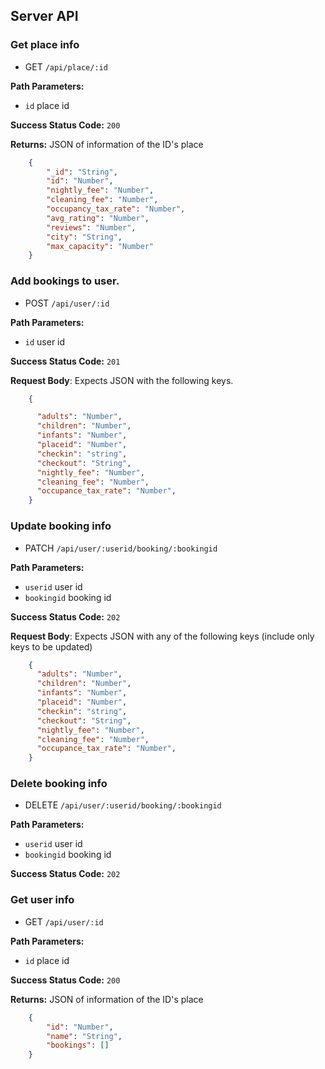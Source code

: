 ## Server API

### Get place info
  * GET `/api/place/:id`

**Path Parameters:**
  * `id` place id

**Success Status Code:** `200`

**Returns:** JSON of information of the ID's place

```json
    {
        "_id": "String",
        "id": "Number",
        "nightly_fee": "Number",
        "cleaning_fee": "Number",
        "occupancy_tax_rate": "Number",
        "avg_rating": "Number",
        "reviews": "Number",
        "city": "String",
        "max_capacity": "Number"
    }
```

### Add bookings to user.
  * POST `/api/user/:id`

**Path Parameters:**
  * `id` user id

**Success Status Code:** `201`

**Request Body**: Expects JSON with the following keys.

```json
    {

      "adults": "Number",
      "children": "Number",
      "infants": "Number",
      "placeid": "Number",
      "checkin": "string",
      "checkout": "String",
      "nightly_fee": "Number",
      "cleaning_fee": "Number",
      "occupance_tax_rate": "Number",
    }
```

### Update booking info
  * PATCH `/api/user/:userid/booking/:bookingid`

**Path Parameters:**
  * `userid` user id
  * `bookingid` booking id

**Success Status Code:** `202`

**Request Body**: Expects JSON with any of the following keys (include only keys to be updated)

```json
    {
      "adults": "Number",
      "children": "Number",
      "infants": "Number",
      "placeid": "Number",
      "checkin": "string",
      "checkout": "String",
      "nightly_fee": "Number",
      "cleaning_fee": "Number",
      "occupance_tax_rate": "Number",
    }
```

### Delete booking info
  * DELETE `/api/user/:userid/booking/:bookingid`

**Path Parameters:**
  * `userid` user id
  * `bookingid` booking id

**Success Status Code:** `202`

### Get user info
  * GET `/api/user/:id`

**Path Parameters:**
  * `id` place id

**Success Status Code:** `200`

**Returns:** JSON of information of the ID's place

```json
    {
        "id": "Number",
        "name": "String",
        "bookings": []
    }
```

















